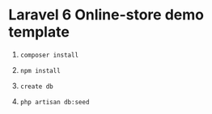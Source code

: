 # Laravel 6 Online-store demo template

1. ```composer install```

2. ```npm install```

3. ```create db```

4. ```php artisan db:seed```


